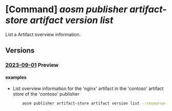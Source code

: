 # [Command] _aosm publisher artifact-store artifact version list_

List a Artifact overview information.

## Versions

### [2023-09-01](/Resources/mgmt-plane/L3N1YnNjcmlwdGlvbnMve30vcmVzb3VyY2Vncm91cHMve30vcHJvdmlkZXJzL21pY3Jvc29mdC5oeWJyaWRuZXR3b3JrL3B1Ymxpc2hlcnMve30vYXJ0aWZhY3RzdG9yZXMve30vYXJ0aWZhY3R2ZXJzaW9ucw==/2023-09-01.xml) **Preview**

<!-- mgmt-plane /subscriptions/{}/resourcegroups/{}/providers/microsoft.hybridnetwork/publishers/{}/artifactstores/{}/artifactversions 2023-09-01 -->

#### examples

- List overview information for the 'nginx' artifact in the 'contoso' artifact store of the 'contoso' publisher
    ```bash
        aosm publisher artifact-store artifact version list --resource-group contoso-aosm --publisher-name contoso --artifact-store-name contoso --artifact-name nginx
    ```
